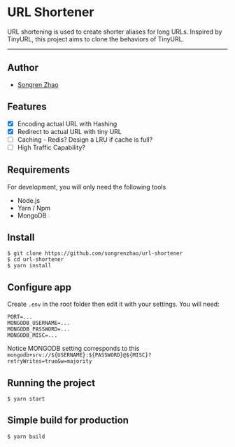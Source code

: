 # URL Shortener
URL shortening is used to create shorter aliases for long URLs. Inspired by TinyURL, this project aims to clone the behaviors of TinyURL.

---
## Author
- [Songren Zhao](https://www.linkedin.com/in/songrenzhao/) 
## Features
- [x] Encoding actual URL with Hashing
- [x] Redirect to actual URL with tiny URL
- [ ] Caching - Redis? Design a LRU if cache is full? 
- [ ] High Traffic Capability?
## Requirements
For development, you will only need the following tools
- Node.js
- Yarn / Npm
- MongoDB

## Install

    $ git clone https://github.com/songrenzhao/url-shortener
    $ cd url-shortener
    $ yarn install

## Configure app

Create `.env` in the root folder then edit it with your settings. You will need:
```
PORT=...
MONGODB_USERNAME=...
MONGODB_PASSWORD=...
MONGODB_MISC=...
```
Notice MONGODB setting corresponds to this `mongodb+srv://${USERNAME}:${PASSWORD}@${MISC}?retryWrites=true&w=majority`

## Running the project

    $ yarn start

## Simple build for production

    $ yarn build
